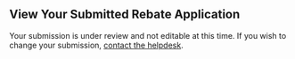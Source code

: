 ## View Your Submitted Rebate Application

Your submission is under review and not editable at this time. If you wish to change your submission, [contact the helpdesk](https://www.epa.gov/cleanschoolbus/forms/contact-us-about-clean-school-bus-program-funding "external").
